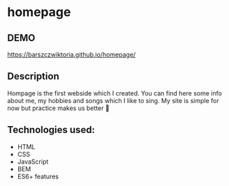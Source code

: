# homepage

## DEMO
https://barszczwiktoria.github.io/homepage/

## Description
Hompage is the first webside which I  created. 
You can find here some info about me, my hobbies and songs which I like to sing.
My site is simple for now but practice makes us better 💪


## Technologies used:
- HTML
- CSS
- JavaScript
- BEM
- ES6+ features
